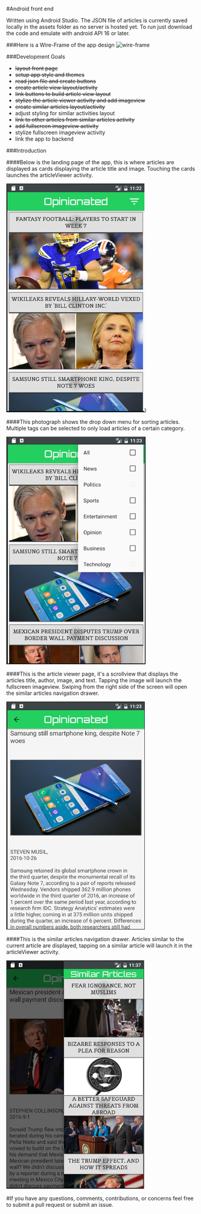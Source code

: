 #Android front end


Written using Android Studio.
The JSON file of articles is currently saved locally in the assets folder as no server is hosted yet. 
To run just download the code and emulate with android API 16 or later.

###Here is a Wire-Frame of the app design
![wire-frame](http://i.imgur.com/2E6PX0F.png)

###Development Goals
- <s>layout front page</s>
- <s>setup app style and themes</s>
- <s>read json file and create buttons</s>
- <s>create article view layout/activity</s>
- <s>link buttons to build article view layout</s>
- <s>stylize the article viewer activity and add imageview</s>
- <s>create similar articles layout/activity</s>
- adjust styling for similar activities layout
- <s>link to other articles from similar articles activity</s>
- <s>add fullscreen imageview activity</s>
- stylize fullscreen imageview activity
- link the app to backend

###Introduction

####Below is the landing page of the app, this is where articles are displayed as cards displaying the article title and image. Touching the cards launches the articleViewer activity.

![main_page](images/main_page.png))

####This photograph shows the drop down menu for sorting articles. Multiple tags can be selected to only load articles of a certain category.

![tag_sort](images/main_page_sort.png)

####This is the article viewer page, it's a scrollview that displays the articles title, author, image, and text. Tapping the image will launch the fullscreen imageview. Swiping from the right side of the screen will open the similar articles navigation drawer.

![article_viewer](images/article_viewer.png)

####This is the similar articles navigation drawer. Articles similar to the current article are displayed, tapping on a similar article will launch it in the articleViewer activity.

![similar_articles](images/similar_articles.png)


#If you have any questions, comments, contributions, or concerns feel free to submit a pull request or submit an issue.
